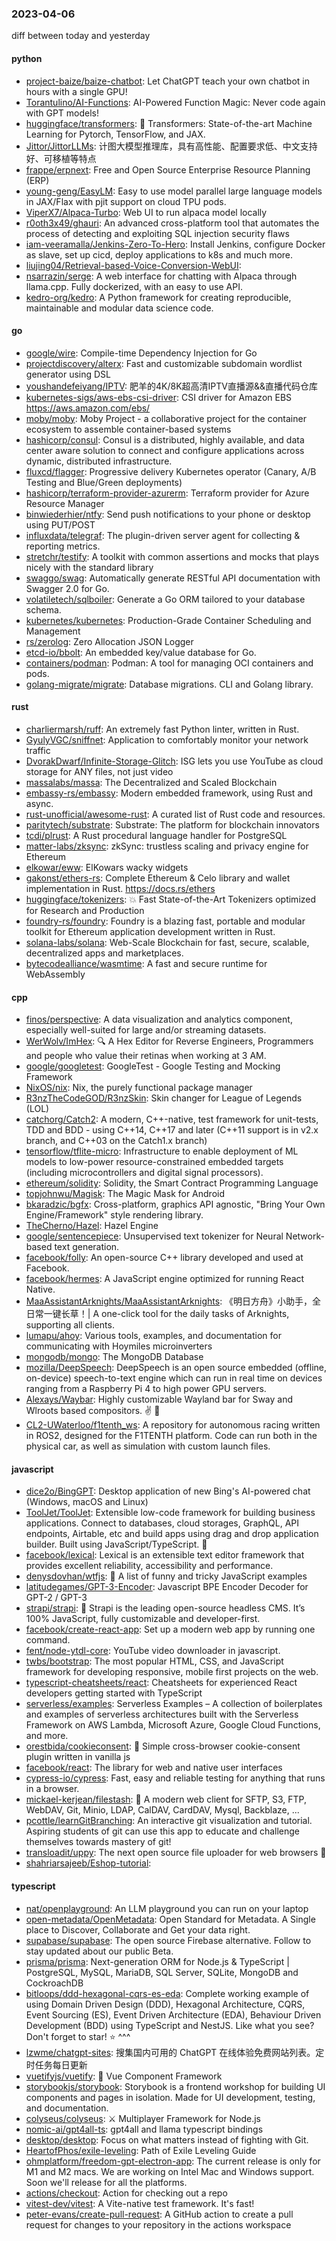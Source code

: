 ### 2023-04-06
diff between today and yesterday

#### python
* [project-baize/baize-chatbot](https://github.com/project-baize/baize-chatbot): Let ChatGPT teach your own chatbot in hours with a single GPU!
* [Torantulino/AI-Functions](https://github.com/Torantulino/AI-Functions): AI-Powered Function Magic: Never code again with GPT models!
* [huggingface/transformers](https://github.com/huggingface/transformers): 🤗 Transformers: State-of-the-art Machine Learning for Pytorch, TensorFlow, and JAX.
* [Jittor/JittorLLMs](https://github.com/Jittor/JittorLLMs): 计图大模型推理库，具有高性能、配置要求低、中文支持好、可移植等特点
* [frappe/erpnext](https://github.com/frappe/erpnext): Free and Open Source Enterprise Resource Planning (ERP)
* [young-geng/EasyLM](https://github.com/young-geng/EasyLM): Easy to use model parallel large language models in JAX/Flax with pjit support on cloud TPU pods.
* [ViperX7/Alpaca-Turbo](https://github.com/ViperX7/Alpaca-Turbo): Web UI to run alpaca model locally
* [r0oth3x49/ghauri](https://github.com/r0oth3x49/ghauri): An advanced cross-platform tool that automates the process of detecting and exploiting SQL injection security flaws
* [iam-veeramalla/Jenkins-Zero-To-Hero](https://github.com/iam-veeramalla/Jenkins-Zero-To-Hero): Install Jenkins, configure Docker as slave, set up cicd, deploy applications to k8s and much more.
* [liujing04/Retrieval-based-Voice-Conversion-WebUI](https://github.com/liujing04/Retrieval-based-Voice-Conversion-WebUI): 
* [nsarrazin/serge](https://github.com/nsarrazin/serge): A web interface for chatting with Alpaca through llama.cpp. Fully dockerized, with an easy to use API.
* [kedro-org/kedro](https://github.com/kedro-org/kedro): A Python framework for creating reproducible, maintainable and modular data science code.

#### go
* [google/wire](https://github.com/google/wire): Compile-time Dependency Injection for Go
* [projectdiscovery/alterx](https://github.com/projectdiscovery/alterx): Fast and customizable subdomain wordlist generator using DSL
* [youshandefeiyang/IPTV](https://github.com/youshandefeiyang/IPTV): 肥羊的4K/8K超高清IPTV直播源&&直播代码仓库
* [kubernetes-sigs/aws-ebs-csi-driver](https://github.com/kubernetes-sigs/aws-ebs-csi-driver): CSI driver for Amazon EBS https://aws.amazon.com/ebs/
* [moby/moby](https://github.com/moby/moby): Moby Project - a collaborative project for the container ecosystem to assemble container-based systems
* [hashicorp/consul](https://github.com/hashicorp/consul): Consul is a distributed, highly available, and data center aware solution to connect and configure applications across dynamic, distributed infrastructure.
* [fluxcd/flagger](https://github.com/fluxcd/flagger): Progressive delivery Kubernetes operator (Canary, A/B Testing and Blue/Green deployments)
* [hashicorp/terraform-provider-azurerm](https://github.com/hashicorp/terraform-provider-azurerm): Terraform provider for Azure Resource Manager
* [binwiederhier/ntfy](https://github.com/binwiederhier/ntfy): Send push notifications to your phone or desktop using PUT/POST
* [influxdata/telegraf](https://github.com/influxdata/telegraf): The plugin-driven server agent for collecting & reporting metrics.
* [stretchr/testify](https://github.com/stretchr/testify): A toolkit with common assertions and mocks that plays nicely with the standard library
* [swaggo/swag](https://github.com/swaggo/swag): Automatically generate RESTful API documentation with Swagger 2.0 for Go.
* [volatiletech/sqlboiler](https://github.com/volatiletech/sqlboiler): Generate a Go ORM tailored to your database schema.
* [kubernetes/kubernetes](https://github.com/kubernetes/kubernetes): Production-Grade Container Scheduling and Management
* [rs/zerolog](https://github.com/rs/zerolog): Zero Allocation JSON Logger
* [etcd-io/bbolt](https://github.com/etcd-io/bbolt): An embedded key/value database for Go.
* [containers/podman](https://github.com/containers/podman): Podman: A tool for managing OCI containers and pods.
* [golang-migrate/migrate](https://github.com/golang-migrate/migrate): Database migrations. CLI and Golang library.

#### rust
* [charliermarsh/ruff](https://github.com/charliermarsh/ruff): An extremely fast Python linter, written in Rust.
* [GyulyVGC/sniffnet](https://github.com/GyulyVGC/sniffnet): Application to comfortably monitor your network traffic
* [DvorakDwarf/Infinite-Storage-Glitch](https://github.com/DvorakDwarf/Infinite-Storage-Glitch): ISG lets you use YouTube as cloud storage for ANY files, not just video
* [massalabs/massa](https://github.com/massalabs/massa): The Decentralized and Scaled Blockchain
* [embassy-rs/embassy](https://github.com/embassy-rs/embassy): Modern embedded framework, using Rust and async.
* [rust-unofficial/awesome-rust](https://github.com/rust-unofficial/awesome-rust): A curated list of Rust code and resources.
* [paritytech/substrate](https://github.com/paritytech/substrate): Substrate: The platform for blockchain innovators
* [tcdi/plrust](https://github.com/tcdi/plrust): A Rust procedural language handler for PostgreSQL
* [matter-labs/zksync](https://github.com/matter-labs/zksync): zkSync: trustless scaling and privacy engine for Ethereum
* [elkowar/eww](https://github.com/elkowar/eww): ElKowars wacky widgets
* [gakonst/ethers-rs](https://github.com/gakonst/ethers-rs): Complete Ethereum & Celo library and wallet implementation in Rust. https://docs.rs/ethers
* [huggingface/tokenizers](https://github.com/huggingface/tokenizers): 💥 Fast State-of-the-Art Tokenizers optimized for Research and Production
* [foundry-rs/foundry](https://github.com/foundry-rs/foundry): Foundry is a blazing fast, portable and modular toolkit for Ethereum application development written in Rust.
* [solana-labs/solana](https://github.com/solana-labs/solana): Web-Scale Blockchain for fast, secure, scalable, decentralized apps and marketplaces.
* [bytecodealliance/wasmtime](https://github.com/bytecodealliance/wasmtime): A fast and secure runtime for WebAssembly

#### cpp
* [finos/perspective](https://github.com/finos/perspective): A data visualization and analytics component, especially well-suited for large and/or streaming datasets.
* [WerWolv/ImHex](https://github.com/WerWolv/ImHex): 🔍 A Hex Editor for Reverse Engineers, Programmers and people who value their retinas when working at 3 AM.
* [google/googletest](https://github.com/google/googletest): GoogleTest - Google Testing and Mocking Framework
* [NixOS/nix](https://github.com/NixOS/nix): Nix, the purely functional package manager
* [R3nzTheCodeGOD/R3nzSkin](https://github.com/R3nzTheCodeGOD/R3nzSkin): Skin changer for League of Legends (LOL)
* [catchorg/Catch2](https://github.com/catchorg/Catch2): A modern, C++-native, test framework for unit-tests, TDD and BDD - using C++14, C++17 and later (C++11 support is in v2.x branch, and C++03 on the Catch1.x branch)
* [tensorflow/tflite-micro](https://github.com/tensorflow/tflite-micro): Infrastructure to enable deployment of ML models to low-power resource-constrained embedded targets (including microcontrollers and digital signal processors).
* [ethereum/solidity](https://github.com/ethereum/solidity): Solidity, the Smart Contract Programming Language
* [topjohnwu/Magisk](https://github.com/topjohnwu/Magisk): The Magic Mask for Android
* [bkaradzic/bgfx](https://github.com/bkaradzic/bgfx): Cross-platform, graphics API agnostic, "Bring Your Own Engine/Framework" style rendering library.
* [TheCherno/Hazel](https://github.com/TheCherno/Hazel): Hazel Engine
* [google/sentencepiece](https://github.com/google/sentencepiece): Unsupervised text tokenizer for Neural Network-based text generation.
* [facebook/folly](https://github.com/facebook/folly): An open-source C++ library developed and used at Facebook.
* [facebook/hermes](https://github.com/facebook/hermes): A JavaScript engine optimized for running React Native.
* [MaaAssistantArknights/MaaAssistantArknights](https://github.com/MaaAssistantArknights/MaaAssistantArknights): 《明日方舟》小助手，全日常一键长草！| A one-click tool for the daily tasks of Arknights, supporting all clients.
* [lumapu/ahoy](https://github.com/lumapu/ahoy): Various tools, examples, and documentation for communicating with Hoymiles microinverters
* [mongodb/mongo](https://github.com/mongodb/mongo): The MongoDB Database
* [mozilla/DeepSpeech](https://github.com/mozilla/DeepSpeech): DeepSpeech is an open source embedded (offline, on-device) speech-to-text engine which can run in real time on devices ranging from a Raspberry Pi 4 to high power GPU servers.
* [Alexays/Waybar](https://github.com/Alexays/Waybar): Highly customizable Wayland bar for Sway and Wlroots based compositors. ✌️ 🎉
* [CL2-UWaterloo/f1tenth_ws](https://github.com/CL2-UWaterloo/f1tenth_ws): A repository for autonomous racing written in ROS2, designed for the F1TENTH platform. Code can run both in the physical car, as well as simulation with custom launch files.

#### javascript
* [dice2o/BingGPT](https://github.com/dice2o/BingGPT): Desktop application of new Bing's AI-powered chat (Windows, macOS and Linux)
* [ToolJet/ToolJet](https://github.com/ToolJet/ToolJet): Extensible low-code framework for building business applications. Connect to databases, cloud storages, GraphQL, API endpoints, Airtable, etc and build apps using drag and drop application builder. Built using JavaScript/TypeScript. 🚀
* [facebook/lexical](https://github.com/facebook/lexical): Lexical is an extensible text editor framework that provides excellent reliability, accessibility and performance.
* [denysdovhan/wtfjs](https://github.com/denysdovhan/wtfjs): 🤪 A list of funny and tricky JavaScript examples
* [latitudegames/GPT-3-Encoder](https://github.com/latitudegames/GPT-3-Encoder): Javascript BPE Encoder Decoder for GPT-2 / GPT-3
* [strapi/strapi](https://github.com/strapi/strapi): 🚀 Strapi is the leading open-source headless CMS. It’s 100% JavaScript, fully customizable and developer-first.
* [facebook/create-react-app](https://github.com/facebook/create-react-app): Set up a modern web app by running one command.
* [fent/node-ytdl-core](https://github.com/fent/node-ytdl-core): YouTube video downloader in javascript.
* [twbs/bootstrap](https://github.com/twbs/bootstrap): The most popular HTML, CSS, and JavaScript framework for developing responsive, mobile first projects on the web.
* [typescript-cheatsheets/react](https://github.com/typescript-cheatsheets/react): Cheatsheets for experienced React developers getting started with TypeScript
* [serverless/examples](https://github.com/serverless/examples): Serverless Examples – A collection of boilerplates and examples of serverless architectures built with the Serverless Framework on AWS Lambda, Microsoft Azure, Google Cloud Functions, and more.
* [orestbida/cookieconsent](https://github.com/orestbida/cookieconsent): 🍪 Simple cross-browser cookie-consent plugin written in vanilla js
* [facebook/react](https://github.com/facebook/react): The library for web and native user interfaces
* [cypress-io/cypress](https://github.com/cypress-io/cypress): Fast, easy and reliable testing for anything that runs in a browser.
* [mickael-kerjean/filestash](https://github.com/mickael-kerjean/filestash): 🦄 A modern web client for SFTP, S3, FTP, WebDAV, Git, Minio, LDAP, CalDAV, CardDAV, Mysql, Backblaze, ...
* [pcottle/learnGitBranching](https://github.com/pcottle/learnGitBranching): An interactive git visualization and tutorial. Aspiring students of git can use this app to educate and challenge themselves towards mastery of git!
* [transloadit/uppy](https://github.com/transloadit/uppy): The next open source file uploader for web browsers 🐶
* [shahriarsajeeb/Eshop-tutorial](https://github.com/shahriarsajeeb/Eshop-tutorial): 

#### typescript
* [nat/openplayground](https://github.com/nat/openplayground): An LLM playground you can run on your laptop
* [open-metadata/OpenMetadata](https://github.com/open-metadata/OpenMetadata): Open Standard for Metadata. A Single place to Discover, Collaborate and Get your data right.
* [supabase/supabase](https://github.com/supabase/supabase): The open source Firebase alternative. Follow to stay updated about our public Beta.
* [prisma/prisma](https://github.com/prisma/prisma): Next-generation ORM for Node.js & TypeScript | PostgreSQL, MySQL, MariaDB, SQL Server, SQLite, MongoDB and CockroachDB
* [bitloops/ddd-hexagonal-cqrs-es-eda](https://github.com/bitloops/ddd-hexagonal-cqrs-es-eda): Complete working example of using Domain Driven Design (DDD), Hexagonal Architecture, CQRS, Event Sourcing (ES), Event Driven Architecture (EDA), Behaviour Driven Development (BDD) using TypeScript and NestJS. Like what you see? Don't forget to star! ⭐ ^^^
* [lzwme/chatgpt-sites](https://github.com/lzwme/chatgpt-sites): 搜集国内可用的 ChatGPT 在线体验免费网站列表。定时任务每日更新
* [vuetifyjs/vuetify](https://github.com/vuetifyjs/vuetify): 🐉 Vue Component Framework
* [storybookjs/storybook](https://github.com/storybookjs/storybook): Storybook is a frontend workshop for building UI components and pages in isolation. Made for UI development, testing, and documentation.
* [colyseus/colyseus](https://github.com/colyseus/colyseus): ⚔ Multiplayer Framework for Node.js
* [nomic-ai/gpt4all-ts](https://github.com/nomic-ai/gpt4all-ts): gpt4all and llama typescript bindings
* [desktop/desktop](https://github.com/desktop/desktop): Focus on what matters instead of fighting with Git.
* [HeartofPhos/exile-leveling](https://github.com/HeartofPhos/exile-leveling): Path of Exile Leveling Guide
* [ohmplatform/freedom-gpt-electron-app](https://github.com/ohmplatform/freedom-gpt-electron-app): The current release is only for M1 and M2 macs. We are working on Intel Mac and Windows support. Soon we'll release for all the platforms.
* [actions/checkout](https://github.com/actions/checkout): Action for checking out a repo
* [vitest-dev/vitest](https://github.com/vitest-dev/vitest): A Vite-native test framework. It's fast!
* [peter-evans/create-pull-request](https://github.com/peter-evans/create-pull-request): A GitHub action to create a pull request for changes to your repository in the actions workspace
